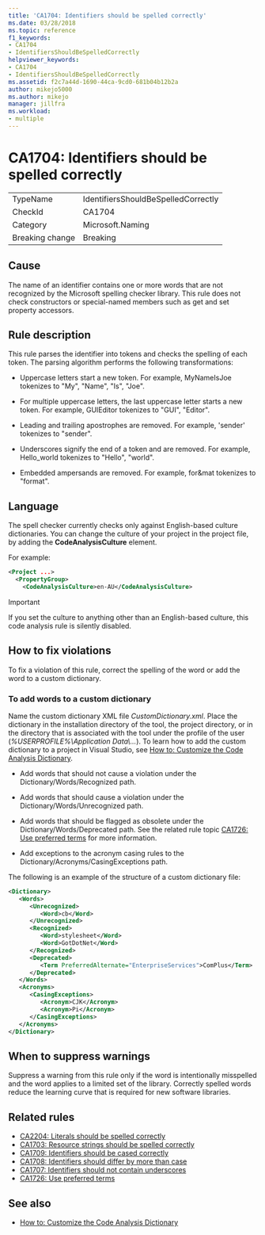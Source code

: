 ```yaml
---
title: 'CA1704: Identifiers should be spelled correctly'
ms.date: 03/28/2018
ms.topic: reference
f1_keywords:
- CA1704
- IdentifiersShouldBeSpelledCorrectly
helpviewer_keywords:
- CA1704
- IdentifiersShouldBeSpelledCorrectly
ms.assetid: f2c7a44d-1690-44ca-9cd0-681b04b12b2a
author: mikejo5000
ms.author: mikejo
manager: jillfra
ms.workload:
- multiple
---
```

# CA1704: Identifiers should be spelled correctly

|||
|-|-|
|TypeName|IdentifiersShouldBeSpelledCorrectly|
|CheckId|CA1704|
|Category|Microsoft.Naming|
|Breaking change|Breaking|

## Cause

The name of an identifier contains one or more words that are not recognized by the Microsoft spelling checker library. This rule does not check constructors or special-named members such as get and set property accessors.

## Rule description

This rule parses the identifier into tokens and checks the spelling of each token. The parsing algorithm performs the following transformations:

- Uppercase letters start a new token. For example, MyNameIsJoe tokenizes to "My", "Name", "Is", "Joe".

- For multiple uppercase letters, the last uppercase letter starts a new token. For example, GUIEditor tokenizes to "GUI", "Editor".

- Leading and trailing apostrophes are removed. For example, 'sender' tokenizes to "sender".

- Underscores signify the end of a token and are removed. For example, Hello_world tokenizes to "Hello", "world".

- Embedded ampersands are removed. For example, for&mat tokenizes to "format".

## Language

The spell checker currently checks only against English-based culture dictionaries. You can change the culture of your project in the project file, by adding the **CodeAnalysisCulture** element.

For example:

```xml
<Project ...>
  <PropertyGroup>
    <CodeAnalysisCulture>en-AU</CodeAnalysisCulture>
```

> [!IMPORTANT]
> If you set the culture to anything other than an English-based culture, this code analysis rule is silently disabled.

## How to fix violations

To fix a violation of this rule, correct the spelling of the word or add the word to a custom dictionary.

### To add words to a custom dictionary

Name the custom dictionary XML file *CustomDictionary.xml*. Place the dictionary in the installation directory of the tool, the project directory, or in the directory that is associated with the tool under the profile of the user (*%USERPROFILE%\Application Data\\...*). To learn how to add the custom dictionary to a project in Visual Studio, see [How to: Customize the Code Analysis Dictionary](../code-quality/how-to-customize-the-code-analysis-dictionary.md).

- Add words that should not cause a violation under the Dictionary/Words/Recognized path.

- Add words that should cause a violation under the Dictionary/Words/Unrecognized path.

- Add words that should be flagged as obsolete under the Dictionary/Words/Deprecated path. See the related rule topic [CA1726: Use preferred terms](../code-quality/ca1726.md) for more information.

- Add exceptions to the acronym casing rules to the Dictionary/Acronyms/CasingExceptions path.

The following is an example of the structure of a custom dictionary file:

```xml
<Dictionary>
   <Words>
      <Unrecognized>
         <Word>cb</Word>
      </Unrecognized>
      <Recognized>
         <Word>stylesheet</Word>
         <Word>GotDotNet</Word>
      </Recognized>
      <Deprecated>
         <Term PreferredAlternate="EnterpriseServices">ComPlus</Term>
      </Deprecated>
   </Words>
   <Acronyms>
      <CasingExceptions>
         <Acronym>CJK</Acronym>
         <Acronym>Pi</Acronym>
      </CasingExceptions>
   </Acronyms>
</Dictionary>
```

## When to suppress warnings

Suppress a warning from this rule only if the word is intentionally misspelled and the word applies to a limited set of the library. Correctly spelled words reduce the learning curve that is required for new software libraries.

## Related rules

- [CA2204: Literals should be spelled correctly](../code-quality/ca2204.md)
- [CA1703: Resource strings should be spelled correctly](../code-quality/ca1703.md)
- [CA1709: Identifiers should be cased correctly](../code-quality/ca1709.md)
- [CA1708: Identifiers should differ by more than case](../code-quality/ca1708.md)
- [CA1707: Identifiers should not contain underscores](../code-quality/ca1707.md)
- [CA1726: Use preferred terms](../code-quality/ca1726.md)

## See also

- [How to: Customize the Code Analysis Dictionary](../code-quality/how-to-customize-the-code-analysis-dictionary.md)
